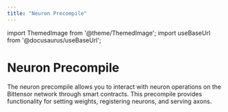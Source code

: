 ```yaml
---
title: "Neuron Precompile"
---
```


import ThemedImage from '@theme/ThemedImage';
import useBaseUrl from '@docusaurus/useBaseUrl';

# Neuron Precompile

The neuron precompile allows you to interact with neuron operations on the Bittensor network through smart contracts. This precompile provides functionality for setting weights, registering neurons, and serving axons.
